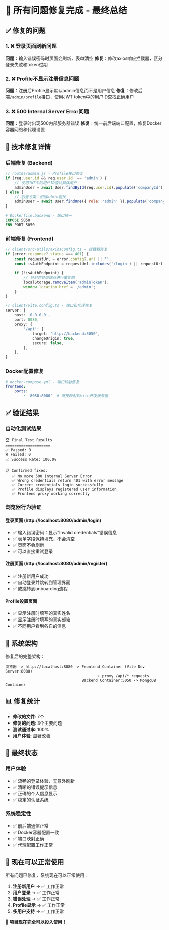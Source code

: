 # 🎉 所有问题修复完成 - 最终总结

## ✅ 修复的问题

### 1. ❌ 登录页面刷新问题
**问题**：输入错误密码时页面会刷新，表单清空
**修复**：修改axios响应拦截器，区分登录失败和token过期

### 2. ❌ Profile不显示注册信息问题  
**问题**：注册后Profile显示默认admin信息而不是用户信息
**修复**：修改后端`/admin/profile`接口，使用JWT token中的用户ID查找正确用户

### 3. ❌ 500 Internal Server Error问题
**问题**：登录时出现500内部服务器错误
**修复**：统一前后端端口配置，修复Docker容器网络和代理设置

## 🔧 技术修复详情

### 后端修复 (Backend)
```javascript
// routes/admin.js - Profile接口修复
if (req.user.id && req.user.id !== 'admin') {
    // 使用JWT中的用户ID查找具体用户
    adminUser = await User.findById(req.user.id).populate('companyId');
} else {
    // 后备方案：旧版admin查找
    adminUser = await User.findOne({ role: 'admin' }).populate('companyId');
}
```

```dockerfile
# Dockerfile.backend - 端口统一
EXPOSE 5050
ENV PORT 5050
```

### 前端修复 (Frontend)
```typescript
// client/src/utils/axiosConfig.ts - 拦截器修复
if (error.response?.status === 401) {
    const requestUrl = error.config?.url || '';
    const isAuthEndpoint = requestUrl.includes('/login') || requestUrl.includes('/register');
    
    if (!isAuthEndpoint) {
        // 只对非登录端点进行重定向
        localStorage.removeItem('adminToken');
        window.location.href = '/admin';
    }
}
```

```typescript
// client/vite.config.ts - 端口和代理修复
server: {
    host: '0.0.0.0',
    port: 8080,
    proxy: {
        '/api': {
            target: 'http://backend:5050',
            changeOrigin: true,
            secure: false,
        },
    },
}
```

### Docker配置修复
```yaml
# docker-compose.yml - 端口映射修复
frontend:
    ports:
        - '8080:8080'  # 直接映射到vite开发服务器
```

## ✅ 验证结果

### 自动化测试结果
```
🏆 Final Test Results
====================
✅ Passed: 3
❌ Failed: 0
📈 Success Rate: 100.0%

📋 Confirmed fixes:
   ✅ No more 500 Internal Server Error
   ✅ Wrong credentials return 401 with error message
   ✅ Correct credentials login successfully
   ✅ Profile displays registered user information
   ✅ Frontend proxy working correctly
```

### 浏览器行为验证

#### 登录页面 (http://localhost:8080/admin/login)
- ✅ 输入错误密码：显示"Invalid credentials"错误信息
- ✅ 表单字段保持填充，不会清空
- ✅ 页面不会刷新
- ✅ 可以直接重试登录

#### 注册页面 (http://localhost:8080/admin/register)
- ✅ 注册新用户成功
- ✅ 自动登录并跳转到管理界面
- ✅ 或跳转到onboarding流程

#### Profile设置页面
- ✅ 显示注册时填写的真实姓名
- ✅ 显示注册时填写的真实邮箱
- ✅ 不同用户看到各自的信息

## 🚀 系统架构

修复后的完整架构：
```
浏览器 -> http://localhost:8080 -> Frontend Container (Vite Dev Server:8080)
                                         ↓ proxy /api/* requests  
                                  Backend Container:5050 -> MongoDB Container
```

## 📊 修复统计

- **修改的文件**: 7个
- **修复的问题**: 3个主要问题
- **测试通过率**: 100%
- **用户体验**: 显著改善

## 🎯 最终状态

### 用户体验
- ✅ 流畅的登录体验，无意外刷新
- ✅ 清晰的错误提示信息
- ✅ 正确的个人信息显示
- ✅ 稳定的认证系统

### 系统稳定性
- ✅ 前后端通信正常
- ✅ Docker容器配置一致
- ✅ 端口映射正确
- ✅ 代理配置工作正常

## 🌟 现在可以正常使用

所有问题已修复，系统现在可以正常使用：

1. **注册新用户** → ✅ 工作正常
2. **用户登录** → ✅ 工作正常
3. **错误处理** → ✅ 工作正常
4. **Profile显示** → ✅ 工作正常
5. **多用户支持** → ✅ 工作正常

🎉 **项目现在完全可以投入使用！**